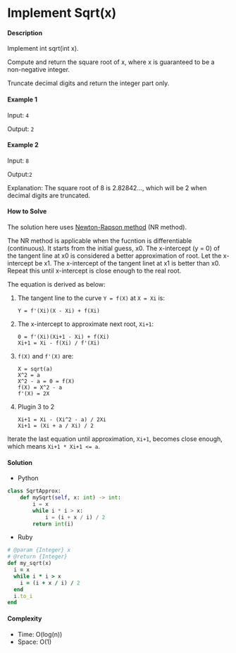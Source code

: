 # Implement Sqrt(x)

#### Description

Implement int sqrt(int x).

Compute and return the square root of x, where x is guaranteed to be a non-negative integer.

Truncate decimal digits and return the integer part only.

#### Example 1
Input: `4`

Output: `2`

#### Example 2
Input: `8`

Output:`2`

Explanation: The square root of 8 is 2.82842..., which will be 2 when decimal digits are truncated.

#### How to Solve

The solution here uses [Newton-Rapson method](https://en.wikipedia.org/wiki/Newton%27s_method) (NR method).

The NR method is applicable when the fucntion is differentiable (continuous). It starts from the initial guess, x0. The x-intercept (y = 0) of the tangent line at x0 is considered a better approximation of root. Let the x-intercept be x1. The x-intercept of the tangent linet at x1 is better than x0. Repeat this until x-intercept is close enough to the real root.

The equation is derived as below:

1. The tangent line to the curve `Y = f(X)` at `X = Xi` is:

    ```
    Y = f'(Xi)(X - Xi) + f(Xi)
    ```

2. The x-intercept to approximate next root, `Xi+1`:

    ```
    0 = f'(Xi)(Xi+1 - Xi) + f(Xi)
    Xi+1 = Xi - f(Xi) / f'(Xi)
    ```
3. `f(X)` and `f'(X)` are:

    ```
    X = sqrt(a)
    X^2 = a
    X^2 - a = 0 = f(X)
    f(X) = X^2 - a
    f'(X) = 2X
    ```

4. Plugin 3 to 2

    ```
    Xi+1 = Xi - (Xi^2 - a) / 2Xi
    Xi+1 = (Xi + a / Xi) / 2
    ```

Iterate the last equation until approximation, `Xi+1`, becomes close enough, which means `Xi+1 * Xi+1 <= a`.

#### Solution
- Python

```python
class SqrtApprox:
    def mySqrt(self, x: int) -> int:
        i = x
        while i * i > x:
            i = (i + x / i) / 2
        return int(i)
```

- Ruby

```ruby
# @param {Integer} x
# @return {Integer}
def my_sqrt(x)
  i = x
  while i * i > x
    i = (i + x / i) / 2
  end
  i.to_i
end
```

#### Complexity
- Time: O(log(n))
- Space: O(1)